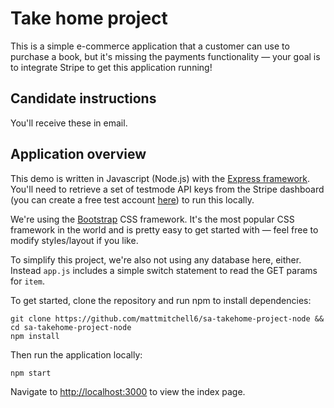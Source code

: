 # Take home project
This is a simple e-commerce application that a customer can use to purchase a book, but it's missing the payments functionality —  your goal is to integrate Stripe to get this application running!

## Candidate instructions
You'll receive these in email.

## Application overview
This demo is written in Javascript (Node.js) with the [Express framework](https://expressjs.com/). You'll need to retrieve a set of testmode API keys from the Stripe dashboard (you can create a free test account [here](https://dashboard.stripe.com/register)) to run this locally.

We're using the [Bootstrap](https://getbootstrap.com/docs/4.6/getting-started/introduction/) CSS framework. It's the most popular CSS framework in the world and is pretty easy to get started with — feel free to modify styles/layout if you like. 

To simplify this project, we're also not using any database here, either. Instead `app.js` includes a simple switch statement to read the GET params for `item`. 

To get started, clone the repository and run npm to install dependencies:

```
git clone https://github.com/mattmitchell6/sa-takehome-project-node && cd sa-takehome-project-node
npm install
```

Then run the application locally:

```
npm start
```

Navigate to [http://localhost:3000](http://localhost:3000) to view the index page.

